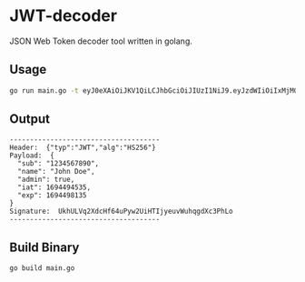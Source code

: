# JWT-decoder
JSON Web Token decoder tool written in golang.

## Usage

```sh
go run main.go -t eyJ0eXAiOiJKV1QiLCJhbGciOiJIUzI1NiJ9.eyJzdWIiOiIxMjM0NTY3ODkwIiwibmFtZSI6IkpvaG4gRG9lIiwiYWRtaW4iOnRydWUsImlhdCI6MTY5NDQ5NDUzNSwiZXhwIjoxNjk0NDk4MTM1fQ.UkhULVq2XdcHf64uPyw2UiHTIjyeuvWuhqgdXc3PhLo
```

## Output

```text
-------------------------------------
Header:  {"typ":"JWT","alg":"HS256"}
Payload:  {
  "sub": "1234567890",
  "name": "John Doe",
  "admin": true,
  "iat": 1694494535,
  "exp": 1694498135
}
Signature:  UkhULVq2XdcHf64uPyw2UiHTIjyeuvWuhqgdXc3PhLo
-------------------------------------
```

## Build Binary

```sh
go build main.go
```
